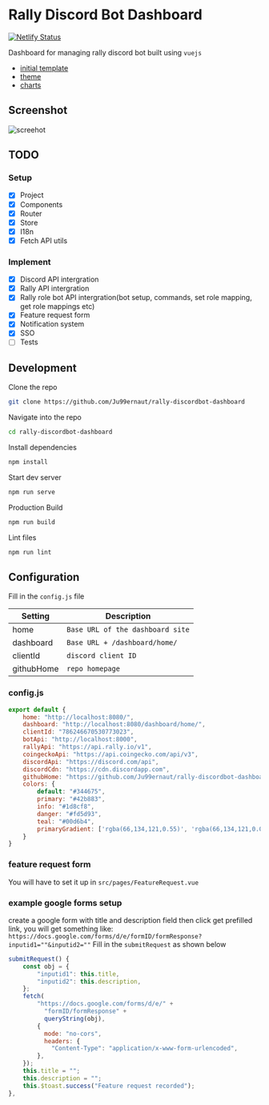 # Rally Discord Bot Dashboard

[![Netlify Status](https://api.netlify.com/api/v1/badges/df11b244-1c7c-40dd-85ce-8c186ec9b17a/deploy-status)](https://app.netlify.com/sites/rally-discordbot-dashboard/deploys)

Dashboard for managing rally discord bot built using `vuejs`

* [initial template](https://github.com/Murked/vue-tailwind-admin)
* [theme](https://github.com/estevanmaito/windmill-dashboard)
* [charts](https://github.com/creativetimofficial/vue-black-dashboard)

## Screenshot
![screehot](https://i.imgur.com/PexCtoM.png)

## TODO

### Setup
- [x] Project
- [x] Components
- [x] Router
- [x] Store
- [x] I18n
- [x] Fetch API utils

### Implement
- [x] Discord API intergration
- [x] Rally API intergration
- [x] Rally role bot API intergration(bot setup, commands, set role mapping, get role mappings etc)
- [x] Feature request form
- [x] Notification system
- [x] SSO
- [ ] Tests

## Development

Clone the repo

```sh
git clone https://github.com/Ju99ernaut/rally-discordbot-dashboard
```

Navigate into the repo

```sh
cd rally-discordbot-dashboard
```

Install dependencies

```sh
npm install
```

Start dev server

```sh
npm run serve
```

Production Build

```sh
npm run build
```

Lint files

```sh
npm run lint
```

## Configuration

Fill in the `config.js` file

| Setting | Description |
|---------|-------------|
| home | `Base URL of the dashboard site` |
| dashboard | `Base URL + /dashboard/home/` |
| clientId | `discord client ID` |
| githubHome | `repo homepage` |
### config.js
```js
export default {
    home: "http://localhost:8080/",
    dashboard: "http://localhost:8080/dashboard/home/",
    clientId: "786246670530773023",
    botApi: "http://localhost:8000",
    rallyApi: "https://api.rally.io/v1",
    coingeckoApi: "https://api.coingecko.com/api/v3",
    discordApi: "https://discord.com/api",
    discordCdn: "https://cdn.discordapp.com",
    githubHome: "https://github.com/Ju99ernaut/rally-discordbot-dashboard",
    colors: {
        default: "#344675",
        primary: "#42b883",
        info: "#1d8cf8",
        danger: "#fd5d93",
        teal: "#00d6b4",
        primaryGradient: ['rgba(66,134,121,0.55)', 'rgba(66,134,121,0.05)', 'rgba(66,134,121,0)'],
    }
}
```

### feature request form

You will have to set it up in `src/pages/FeatureRequest.vue`

### example google forms setup

create a google form with title and description field then click get prefilled link, you will get something like:
`https://docs.google.com/forms/d/e/formID/formResponse?inputid1=""&inputid2=""`
Fill in the `submitRequest` as shown below

```js
submitRequest() {
    const obj = {
        "inputid1": this.title,
        "inputid2": this.description,
    };
    fetch(
        "https://docs.google.com/forms/d/e/" +
          "formID/formResponse" +
          queryString(obj),
        {
          mode: "no-cors",
          headers: {
            "Content-Type": "application/x-www-form-urlencoded",
        },
    });
    this.title = "";
    this.description = "";
    this.$toast.success("Feature request recorded");
},
```
